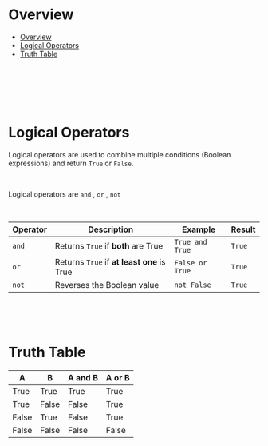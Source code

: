 # Overview

- [Overview](#overview)
- [Logical Operators](#logical-operators)
- [Truth Table](#truth-table)

&nbsp;

&nbsp;

&nbsp;

# Logical Operators

Logical operators are used to combine multiple conditions (Boolean expressions) and return `True` or `False`.

&nbsp;

Logical operators are `and` , `or` , `not`

&nbsp;

| Operator | Description                                | Example         | Result |
| -------- | ------------------------------------------ | --------------- | ------ |
| `and`    | Returns `True` if **both** are True        | `True and True` | `True` |
| `or`     | Returns `True` if **at least one** is True | `False or True` | `True` |
| `not`    | Reverses the Boolean value                 | `not False`     | `True` |

&nbsp;

&nbsp;

# Truth Table

| A     | B     | A and B | A or B |
| ----- | ----- | ------- | ------ |
| True  | True  | True    | True   |
| True  | False | False   | True   |
| False | True  | False   | True   |
| False | False | False   | False  |

&nbsp;
